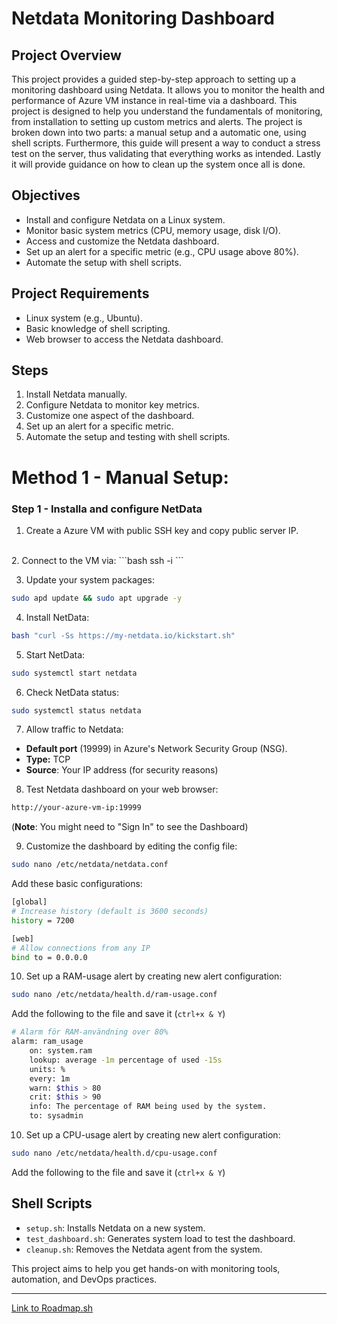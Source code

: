 # Netdata Monitoring Dashboard

## Project Overview
This project provides a guided step-by-step approach to setting up a monitoring dashboard using Netdata. It allows you to monitor the health and performance of Azure VM instance in real-time via a dashboard. This project is designed to help you understand the fundamentals of monitoring, from installation to setting up custom metrics and alerts. 
The project is broken down into two parts: a manual setup and a automatic one, using shell scripts. Furthermore, this guide will present a way to conduct a stress test on the server, thus validating that everything works as intended. Lastly it will provide guidance on how to clean up the system once all is done. 

## Objectives
- Install and configure Netdata on a Linux system.
- Monitor basic system metrics (CPU, memory usage, disk I/O).
- Access and customize the Netdata dashboard.
- Set up an alert for a specific metric (e.g., CPU usage above 80%).
- Automate the setup with shell scripts.

## Project Requirements
- Linux system (e.g., Ubuntu).
- Basic knowledge of shell scripting.
- Web browser to access the Netdata dashboard.

## Steps
1. Install Netdata manually.
2. Configure Netdata to monitor key metrics.
3. Customize one aspect of the dashboard.
4. Set up an alert for a specific metric.
5. Automate the setup and testing with shell scripts.

# Method 1 - Manual Setup:

### Step 1 - Installa and configure NetData
1. Create a Azure VM with public SSH key and copy public server IP.
<br>
2. Connect to the VM via:
```bash
ssh -i <your-ssh-hey.pub> <username@your-vm-public-IP>
``` 

3. Update your system packages:
```bash
sudo apd update && sudo apt upgrade -y
```
4. Install NetData:
```bash
bash "curl -Ss https://my-netdata.io/kickstart.sh"
```
5. Start NetData:
```bash
sudo systemctl start netdata
```
6. Check NetData status:
```bash
sudo systemctl status netdata
```
7. Allow traffic to Netdata:
- **Default port** (19999) in Azure's Network Security Group (NSG).
- **Type:** TCP 
- **Source**: Your IP address (for security reasons)

8. Test Netdata dashboard on your web browser:
```bash
http://your-azure-vm-ip:19999
```
(**Note**: You might need to "Sign In" to see the Dashboard)

9. Customize the dashboard by editing the config file:
```bash
sudo nano /etc/netdata/netdata.conf
```
Add these basic configurations:
```bash
[global]
# Increase history (default is 3600 seconds)
history = 7200

[web]
# Allow connections from any IP
bind to = 0.0.0.0
```
10. Set up a RAM-usage alert by creating new alert configuration:
```bash
sudo nano /etc/netdata/health.d/ram-usage.conf
```

Add the following to the file and save it (`ctrl+x & Y`)

```bash
# Alarm för RAM-användning over 80%
alarm: ram_usage
    on: system.ram
    lookup: average -1m percentage of used -15s
    units: %
    every: 1m
    warn: $this > 80
    crit: $this > 90
    info: The percentage of RAM being used by the system.
    to: sysadmin

  ```

10. Set up a CPU-usage alert by creating new alert configuration:
```bash
sudo nano /etc/netdata/health.d/cpu-usage.conf
```

Add the following to the file and save it (`ctrl+x & Y`)



## Shell Scripts
- `setup.sh`: Installs Netdata on a new system.
- `test_dashboard.sh`: Generates system load to test the dashboard.
- `cleanup.sh`: Removes the Netdata agent from the system.

This project aims to help you get hands-on with monitoring tools, automation, and DevOps practices.

---
[Link to Roadmap.sh](https://roadmap.sh/projects/simple-monitoring-dashboard)
